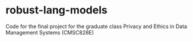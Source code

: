 # robust-lang-models
Code for the final project for the graduate class Privacy and Ethics in Data Management Systems (CMSC828E)
